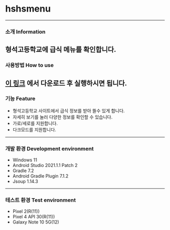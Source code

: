 # hshsmenu
---
### 소개 Information
형석고등학교에 급식 메뉴를 확인합니다.
---
### 사용방법 How to use
[이 링크](https://github.com/Jongye0l/hshsmenu/releases) 에서 다운로드 후 실행하시면 됩니다.
---
### 기능 Feature
* 형석고등학교 사이트에서 급식 정보를 받아 뜰수 있게 합니다.
* 자세히 보기를 눌러 다양한 정보를 확인할 수 있습니다.
* 가로/세로를 지원합니다.
* 다크모드를 지원합니다.
---
### 개발 환경 Development environment
* Windows 11
* Android Studio 2021.1.1 Patch 2
* Gradle 7.2
* Android Gradle Plugin 7.1.2
* Jsoup 1.14.3
---
### 테스트 환경 Test environment
* Pixel 2(R(11))
* Pixel 4 API 30(R(11))
* Galaxy Note 10 5G(12)
